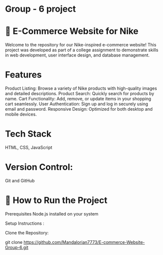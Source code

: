 # Group - 6 project

# 🛒 E-Commerce Website for Nike
Welcome to the repository for our Nike-inspired e-commerce website! This project was developed as part of a college assignment to demonstrate skills in web development, user interface design, and database management.

# Features
Product Listing: Browse a variety of Nike products with high-quality images and detailed descriptions.
Product Search: Quickly search for products by name.
Cart Functionality: Add, remove, or update items in your shopping cart seamlessly.
User Authentication: Sign up and log in securely using email and password.
Responsive Design: Optimized for both desktop and mobile devices.



# Tech Stack

HTML, CSS, JavaScript


# Version Control:

Git and GitHub

# 🚀 How to Run the Project

Prerequisites
Node.js installed on your system

Setup Instructions :

Clone the Repository:

git clone https://github.com/Mandalorian7773/E-commerce-Website-Group-6.git 

